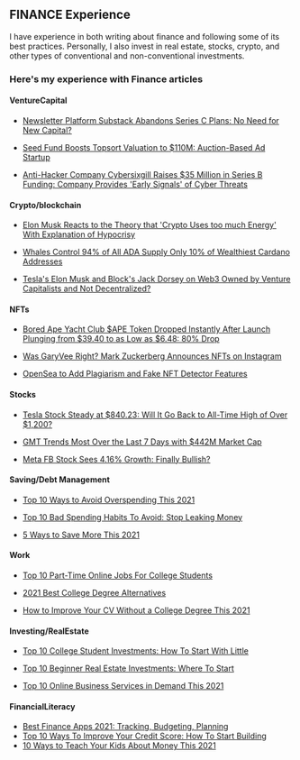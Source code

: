 ## FINANCE Experience


I have experience in both writing
about finance and following some of
its best practices. Personally, I also
invest in real estate, stocks, crypto,
and other types of conventional and
non-conventional investments.

### Here's my experience with Finance articles

#### VentureCapital

- [Newsletter Platform Substack Abandons Series C Plans: No Need
for New Capital?](https://www.techtimes.com/articles/275985/20220527/newsletter-platform-substack-abandons-series-c-plans-no-need-for-new-capital.htm)

- [Seed Fund Boosts Topsort Valuation to $110M: Auction-Based Ad Startup](https://www.techtimes.com/articles/272834/20220310/seed-fund-boosts-topsort-valuation-110m-auction-based-ad-startup.htm)

- [Anti-Hacker Company Cybersixgill Raises $35 Million in Series B Funding: Company Provides 'Early Signals' of Cyber Threats](https://www.techtimes.com/articles/272837/20220310/anti-hacker-company-cybersixgill-raises-35-million-series-b-funding.htm)

#### Crypto/blockchain

- [Elon Musk Reacts to the Theory that 'Crypto Uses too much Energy' With Explanation of Hypocrisy](https://www.techtimes.com/articles/259727/20210430/elon-musk-reacts-to-theory-that-crypto-uses-too-much-energy-with-explanation-of-hypocrisy.htm)

- [Whales Control 94% of All ADA Supply Only 10% of Wealthiest Cardano Addresses](https://cardanofeed.com/whales-control-94-of-all-ada-supply-only-10-of-wealthiest-cardano-addresses-27631.html)

- [Tesla's Elon Musk and Block's Jack Dorsey on Web3 Owned by Venture Capitalists and Not Decentralized?](https://www.techtimes.com/articles/270569/20220114/breaking-harmony-shard-0-stopped-working-7-hours-multiple-propagation.htm)

#### NFTs

- [Bored Ape Yacht Club $APE Token Dropped Instantly After Launch Plunging from $39.40 to as Low as $6.48: 80% Drop](https://www.techvisibility.com/2021/04/30/metahashs-decentralization-is-making-a-move/)

- [Was GaryVee Right? Mark Zuckerberg Announces NFTs on Instagram](https://www.techvisibility.com/2021/04/30/metahashs-decentralization-is-making-a-move/)

- [OpenSea to Add Plagiarism and Fake NFT Detector Features](https://www.techvisibility.com/2021/04/30/metahashs-decentralization-is-making-a-move/)

#### Stocks

- [Tesla Stock Steady at $840.23: Will It Go Back to All-Time High of Over $1,200?](https://www.techtimes.com/articles/273118/20220317/tesla-stock-steady-at-840-23-will-it-go-back-to-all-time-high-of-over-1-200.htm)

- [GMT Trends Most Over the Last 7 Days with $442M Market Cap](https://www.techtimes.com/articles/273118/20220317/tesla-stock-steady-at-840-23-will-it-go-back-to-all-time-high-of-over-1-200.htm)
- [Meta FB Stock Sees 4.16% Growth: Finally Bullish?](https://www.techtimes.com/articles/273260/20220321/meta-fb-stock-sees-4-16-growth-finally-bullish.htm)

#### Saving/Debt Management

- [Top 10 Ways to Avoid Overspending This 2021](https://www.reviewer.today/2021/04/17/top-10-ways-to-avoid-overspending-this-2021/)

- [Top 10 Bad Spending Habits To Avoid: Stop Leaking Money](https://www.10best.cc/top-10-bad-spending-habits-to-avoid-stop-leaking-money/)

- [5 Ways to Save More This 2021](https://www.reviewer.today/2021/04/17/5-ways-to-save-more-this-2021/)

#### Work

- [Top 10 Part-Time Online Jobs For College Students](https://www.10best.cc/top-10-part-time-online-jobs-for-college-students/)

- [2021 Best College Degree Alternatives](https://www.reviewer.today/2021/04/17/2021-best-college-degree-alternatives/)

- [How to Improve Your CV Without a College Degree This 2021](https://www.reviewer.today/2021/04/17/how-to-improve-your-cv-without-a-college-degree-this-2021/)

#### Investing/RealEstate

- [Top 10 College Student Investments: How To Start With Little](https://www.10best.cc/top-10-college-student-investments-how-to-start-with-little/)

- [Top 10 Beginner Real Estate Investments: Where To Start](https://www.10best.cc/top-10-beginner-real-estate-investments-where-to-start/)

- [Top 10 Online Business Services in Demand This 2021](https://www.reviewer.today/2021/04/17/top-10-online-business-services-in-demand-this-2021/)

#### FinancialLiteracy

- [Best Finance Apps 2021: Tracking, Budgeting, Planning](https://www.reviewer.today/2021/04/17/best-finance-apps-2021-tracking-budgeting-planning/)
- [Top 10 Ways To Improve Your Credit Score: How To Start Building](https://www.10best.cc/top-10-ways-to-improve-your-credit-score-how-to-start-building/)
- [10 Ways to Teach Your Kids About Money This 2021](https://www.reviewer.today/2021/04/17/10-ways-to-teach-your-kids-about-money-this-2021/)
